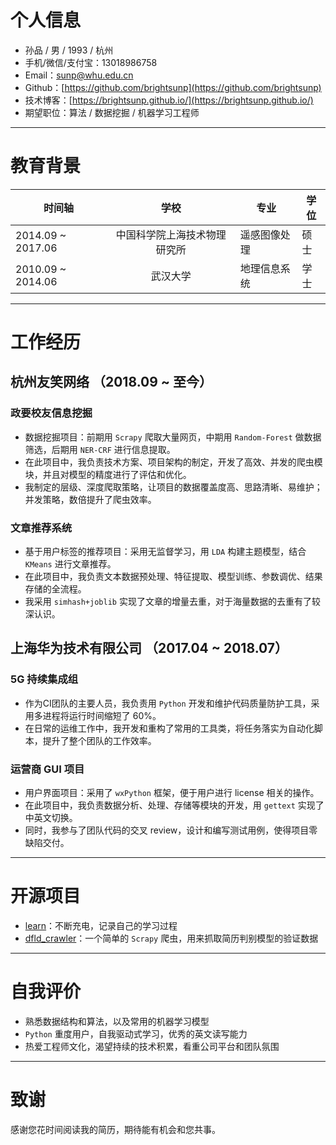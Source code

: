 # 个人信息
- 孙品 / 男 / 1993 / 杭州
- 手机/微信/支付宝：13018986758
- Email：[sunp@whu.edu.cn](mailto:sunp@whu.edu.cn)
- Github：[https://github.com/brightsunp](https://github.com/brightsunp)
- 技术博客：[https://brightsunp.github.io/](https://brightsunp.github.io/)
- 期望职位：算法 / 数据挖掘 / 机器学习工程师

---

# 教育背景
| 时间轴 | 学校 | 专业 | 学位 |
| --- | :-: | --- | --- |
| 2014.09 ~ 2017.06 | 中国科学院上海技术物理研究所 | 遥感图像处理 | 硕士 |
| 2010.09 ~ 2014.06 | 武汉大学 | 地理信息系统 | 学士 |

---

# 工作经历
## 杭州友笑网络 （2018.09 ~ 至今）
### 政要校友信息挖掘
- 数据挖掘项目：前期用 `Scrapy` 爬取大量网页，中期用 `Random-Forest` 做数据筛选，后期用 `NER-CRF` 进行信息提取。
- 在此项目中，我负责技术方案、项目架构的制定，开发了高效、并发的爬虫模块，并且对模型的精度进行了评估和优化。
- 我制定的层级、深度爬取策略，让项目的数据覆盖度高、思路清晰、易维护；并发策略，数倍提升了爬虫效率。

### 文章推荐系统
- 基于用户标签的推荐项目：采用无监督学习，用 `LDA` 构建主题模型，结合 `KMeans` 进行文章推荐。
- 在此项目中，我负责文本数据预处理、特征提取、模型训练、参数调优、结果存储的全流程。
- 我采用 `simhash+joblib` 实现了文章的增量去重，对于海量数据的去重有了较深认识。

## 上海华为技术有限公司 （2017.04 ~ 2018.07）
### 5G 持续集成组
- 作为CI团队的主要人员，我负责用 `Python` 开发和维护代码质量防护工具，采用多进程将运行时间缩短了 60%。
- 在日常的运维工作中，我开发和重构了常用的工具类，将任务落实为自动化脚本，提升了整个团队的工作效率。

### 运营商 GUI 项目
- 用户界面项目：采用了 `wxPython` 框架，便于用户进行 license 相关的操作。
- 在此项目中，我负责数据分析、处理、存储等模块的开发，用 `gettext` 实现了中英文切换。
- 同时，我参与了团队代码的交叉 review，设计和编写测试用例，使得项目零缺陷交付。

---

# 开源项目
- [learn](https://github.com/brightsunp/learn)：不断充电，记录自己的学习过程
- [dfld_crawler](https://github.com/brightsunp/dfld_crawler)：一个简单的 `Scrapy` 爬虫，用来抓取简历判别模型的验证数据

---

# 自我评价
- 熟悉数据结构和算法，以及常用的机器学习模型
- `Python` 重度用户，自我驱动式学习，优秀的英文读写能力
- 热爱工程师文化，渴望持续的技术积累，看重公司平台和团队氛围

---

# 致谢
感谢您花时间阅读我的简历，期待能有机会和您共事。